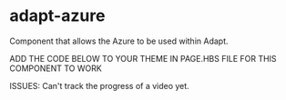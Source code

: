 adapt-azure
================

Component that allows the Azure to be used within Adapt. 

ADD THE CODE BELOW TO YOUR THEME IN PAGE.HBS FILE FOR THIS COMPONENT TO WORK

<!-- <script src="https://amp.azure.net/libs/amp/1.8.3/azuremediaplayer.min.js"></script> -->

<!-- <link rel="stylesheet" id="azurecss" href="https://amp.azure.net/libs/amp/1.8.3/skins/amp-default/azuremediaplayer.min.css"> -->

ISSUES: Can't track the progress of a video yet.
